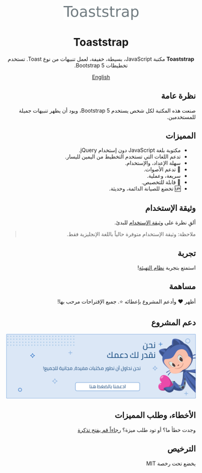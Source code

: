 <div dir="rtl">

<p align="center">
  <img width="200" src="docs/logo.png">
</p>

<h1 align="center">Toaststrap</h1>

<div align="center">

**Toaststrap** مكتبة JavaScript، بسيطة، خفيفة، لعمل تنبيهات من نوع Toast. تستخدم تخطيطات Bootstrap 5.


</div>

<div align="center">

[English](./README.md)

</div>




## نظرة عامة

صنعت هذه المكتبة لكل شخص يستخدم Bootstrap 5، ويود أن يظهر تنبيهات جميلة للمستخدمين.

## المميزات
- مكتوبة بلغة JavaScript دون إستخدام jQuery.
- تدعم اللغات التي تستخدم التخطيط من اليمين لليسار.
- سهلة الإعداد، والإستخدام.
- 🎵 تدعم الأصوات.
- سريعة، وعملية.
- 🎨 قابلة للتخصيص.
- 🆙 تخضع للصيانة الدائمة، وحديثة.


## وثيقة الإستخدام

ألقِ نظرة على [وثيقة الإستخدام](https://nawafscript.github.io/toaststrap/) للبدئ.

> ملاحظة: وثيقة الإستخدام متوفرة حالياً باللغة الإنجليزية فقط.

## تجربة

استمتع بتجربة [نظام التهيئة](https://nawafscript.github.io/toaststrap/Initializer/index.html)!


## مساهمة
أظهر ❤️ وأدعم المشروع بإعطائه ⭐. جميع الإقتراحات مرحب بها!



## دعم المشروع
<a href="https://ko-fi.com/nawafinity" target="_blank">
    <img src="docs/sponsor-ar.png" />
</a>


## الأخطاء، وطلب المميزات
وجدت خطأ ما؟ أو تود طلب ميزة؟ [رجاءاً قم بفتح تذكرة](https://github.com/nawafscript/toaststrap/issues)

## الترخيص

يخضع تحت رخصة MIT

</div>